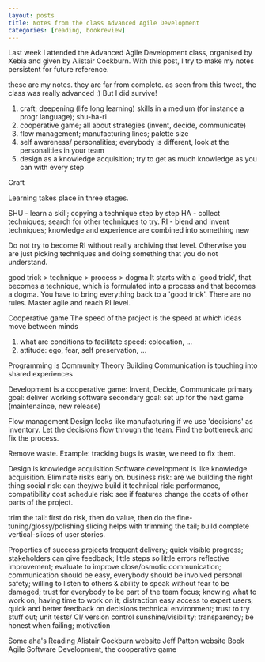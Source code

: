```yaml
---
layout: posts
title: Notes from the class Advanced Agile Development
categories: [reading, bookreview]
---
```

Last week I attended the Advanced Agile Development class, organised by Xebia and given by Alistair Cockburn. With this post, I try to make my notes persistent for future reference.

these are my notes. they are far from complete. as seen from this tweet, the class was really advanced :)
But I did survive!

1) craft; deepening (life long learning) skills in a medium (for instance a progr language); shu-ha-ri
2) cooperative game; all about strategies (invent, decide, communicate)
3) flow management; manufacturing lines; palette size
4) self awareness/ personalities; everybody is different, look at the personalities in your team
5) design as a knowledge acquisition; try to get as much knowledge as you can with every step

Craft

Learning takes place in three stages. 
 

SHU - learn a skill; copying a technique step by step
HA - collect techniques; search for other techniques to try.
RI - blend and invent techniques; knowledge and experience are combined into something new

Do not try to become RI without really archiving that level. Otherwise you are just picking techniques and doing something that you do not understand.
 
good trick > technique > process > dogma
It starts with a 'good trick', that becomes a technique, which is formulated into a process and that becomes a dogma. You have to bring everything back to a 'good trick'. There are no rules. Master agile and reach RI level.
 
 
Cooperative game
The speed of the project is the speed at which ideas move between minds
1) what are conditions to facilitate speed: colocation, ...
2) attitude: ego, fear, self preservation, ...

Programming is Community Theory Building
Communication is touching into shared experiences

Development is a cooperative game: Invent, Decide, Communicate
primary goal: deliver working software
secondary goal: set up for the next game (maintenaince, new release)

Flow management
Design looks like manufacturing if we use 'decisions' as inventory. Let the decisions flow through the team. Find the bottleneck and fix the process.

Remove waste. Example: tracking bugs is waste, we need to fix them.

Design is knowledge acquisition
Software development is like knowledge acquisition. Eliminate risks early on.
business risk: are we building the right thing
social risk:  can they/we build it
technical risk: performance, compatibility
cost schedule risk: see if features change the costs of other parts of the project.
 
trim the tail: first do risk, then do value, then do the fine-tuning/glossy/polishing
slicing helps with trimming the tail; build complete vertical-slices of user stories.
 
 
Properties of success projects
frequent delivery; quick visible progress; stakeholders can give feedback; little steps so little errors
reflective improvement; evaluate to improve
close/osmotic communication; communication should be easy, everybody should be involved
personal safety; willing to listen to others & ability to speak without fear to be damaged; trust for everybody to be part of the team
focus; knowing what to work on, having time to work on it; distraction
easy access to expert users; quick and better feedback on decisions
technical environment; trust to try stuff out; unit tests/ CI/ version control
sunshine/visibility; transparency; be honest when failing; motivation
 
Some aha's
Reading
Alistair Cockburn website
Jeff Patton website
Book Agile Software Development, the cooperative game
